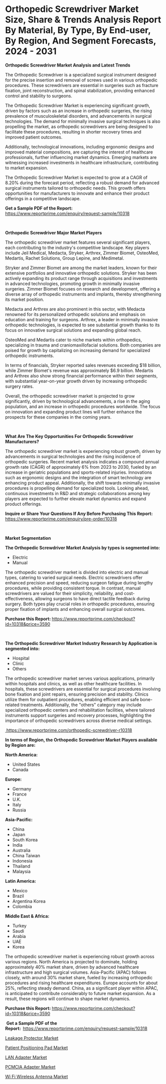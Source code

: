 <p><h1>Orthopedic Screwdriver Market Size, Share & Trends Analysis Report By Material, By Type, By End-user, By Region, And Segment Forecasts, 2024 - 2031</h1></p><p><strong>Orthopedic Screwdriver Market Analysis and Latest Trends</strong></p>
<p><p>The Orthopedic Screwdriver is a specialized surgical instrument designed for the precise insertion and removal of screws used in various orthopedic procedures. These screwdrivers are essential in surgeries such as fracture fixation, joint reconstruction, and spinal stabilization, providing enhanced control and stability to surgeons.</p><p>The Orthopedic Screwdriver Market is experiencing significant growth, driven by factors such as an increase in orthopedic surgeries, the rising prevalence of musculoskeletal disorders, and advancements in surgical technologies. The demand for minimally invasive surgical techniques is also propelling the market, as orthopedic screwdrivers are being designed to facilitate these procedures, resulting in shorter recovery times and improved patient outcomes. </p><p>Additionally, technological innovations, including ergonomic designs and improved material compositions, are capturing the interest of healthcare professionals, further influencing market dynamics. Emerging markets are witnessing increased investments in healthcare infrastructure, contributing to market expansion. </p><p>The Orthopedic Screwdriver Market is expected to grow at a CAGR of 8.20% during the forecast period, reflecting a robust demand for advanced surgical instruments tailored to orthopedic needs. This growth offers opportunities for manufacturers to innovate and enhance their product offerings in a competitive landscape.</p></p>
<p><strong>Get a Sample PDF of the Report:&nbsp;</strong> <a href="https://www.reportprime.com/enquiry/request-sample/10318?utm_campaign=2015&utm_medium=2&utm_source=Github&utm_content=ia&utm_term=25122024&utm_id=orthopedic-screwdriver">https://www.reportprime.com/enquiry/request-sample/10318</a></p>
<p>&nbsp;</p>
<p><strong>Orthopedic Screwdriver Major Market Players</strong></p>
<p><p>The orthopedic screwdriver market features several significant players, each contributing to the industry's competitive landscape. Key players include Jeil Medical, Medacta, Stryker, Arthrex, Zimmer Biomet, OsteoMed, Medartis, Rachet Solutions, Group Lepine, and Medimetal. </p><p>Stryker and Zimmer Biomet are among the market leaders, known for their extensive portfolios and innovative orthopedic solutions. Stryker has been actively expanding its product range through acquisitions and investments in advanced technologies, promoting growth in minimally invasive surgeries. Zimmer Biomet focuses on research and development, offering a diverse array of orthopedic instruments and implants, thereby strengthening its market position.</p><p>Medacta and Arthrex are also prominent in this sector, with Medacta renowned for its personalized orthopedic solutions and emphasis on education and training for surgeons. Arthrex, a leader in minimally invasive orthopedic technologies, is expected to see substantial growth thanks to its focus on innovative surgical solutions and expanding global reach.</p><p>OsteoMed and Medartis cater to niche markets within orthopedics, specializing in trauma and craniomaxillofacial solutions. Both companies are poised for growth by capitalizing on increasing demand for specialized orthopedic instruments.</p><p>In terms of financials, Stryker reported sales revenues exceeding $18 billion, while Zimmer Biomet's revenue was approximately $6.9 billion. Medartis and Arthrex also show strong financial performance within their segments, with substantial year-on-year growth driven by increasing orthopedic surgery rates.</p><p>Overall, the orthopedic screwdriver market is projected to grow significantly, driven by technological advancements, a rise in the aging population, and an increase in orthopedic procedures worldwide. The focus on innovation and expanding product lines will further enhance the prospects for these companies in the coming years.</p></p>
<p>&nbsp;</p>
<p><strong>What Are The Key Opportunities For Orthopedic Screwdriver Manufacturers?</strong></p>
<p><p>The orthopedic screwdriver market is experiencing robust growth, driven by advancements in surgical technologies and the rising incidence of orthopedic surgeries. Recent market analysis indicates a compound annual growth rate (CAGR) of approximately 6% from 2023 to 2030, fueled by an increase in geriatric populations and sports-related injuries. Innovations such as ergonomic designs and the integration of smart technology are enhancing product appeal. Additionally, the shift towards minimally invasive procedures is propelling demand for specialized tools. Looking ahead, continuous investments in R&D and strategic collaborations among key players are expected to further elevate market dynamics and expand product offerings.</p></p>
<p><strong>Inquire or Share Your Questions If Any Before Purchasing This Report:</strong> <a href="https://www.reportprime.com/enquiry/pre-order/10318?utm_campaign=2015&utm_medium=2&utm_source=Github&utm_content=ia&utm_term=25122024&utm_id=orthopedic-screwdriver">https://www.reportprime.com/enquiry/pre-order/10318</a></p>
<p>&nbsp;</p>
<p><strong>Market Segmentation</strong></p>
<p><strong>The Orthopedic Screwdriver Market Analysis by types is segmented into:</strong></p>
<p><ul><li>Electric</li><li>Manual</li></ul></p>
<p><p>The orthopedic screwdriver market is divided into electric and manual types, catering to varied surgical needs. Electric screwdrivers offer enhanced precision and speed, reducing surgeon fatigue during lengthy procedures, while providing consistent torque. In contrast, manual screwdrivers are valued for their simplicity, reliability, and cost-effectiveness, allowing surgeons to have direct tactile feedback during surgery. Both types play crucial roles in orthopedic procedures, ensuring proper fixation of implants and enhancing overall surgical outcomes.</p></p>
<p><strong>Purchase this Report:&nbsp;</strong><a href="https://www.reportprime.com/checkout?id=10318&price=3590&utm_campaign=2015&utm_medium=2&utm_source=Github&utm_content=ia&utm_term=25122024&utm_id=orthopedic-screwdriver">https://www.reportprime.com/checkout?id=10318&price=3590</a></p>
<p>&nbsp;</p>
<p><strong>The Orthopedic Screwdriver Market Industry Research by Application is segmented into:</strong></p>
<p><ul><li>Hospital</li><li>Clinic</li><li>Others</li></ul></p>
<p><p>The orthopedic screwdriver market serves various applications, primarily within hospitals and clinics, as well as other healthcare facilities. In hospitals, these screwdrivers are essential for surgical procedures involving bone fixation and joint repairs, ensuring precision and stability. Clinics utilize them for outpatient procedures, enabling efficient and safe bone-related treatments. Additionally, the "others" category may include specialized orthopedic centers and rehabilitation facilities, where tailored instruments support surgeries and recovery processes, highlighting the importance of orthopedic screwdrivers across diverse medical settings.</p></p>
<p><a href="https://www.reportprime.com/orthopedic-screwdriver-r10318?utm_campaign=2015&utm_medium=2&utm_source=Github&utm_content=ia&utm_term=25122024&utm_id=orthopedic-screwdriver">&nbsp;https://www.reportprime.com/orthopedic-screwdriver-r10318</a></p>
<p><strong>In terms of Region, the Orthopedic Screwdriver Market Players available by Region are:</strong></p>
<p>
    <p> <strong> North America: </strong>
        <ul>
            <li>United States</li>
            <li>Canada</li>
        </ul>
        </p> 
    <p> <strong> Europe: </strong>
        <ul>
            <li>Germany</li>
            <li>France</li>
            <li>U.K.</li>
            <li>Italy</li>
            <li>Russia</li>
        </ul>
        </p> 
    <p> <strong> Asia-Pacific: </strong>
        <ul>
            <li>China</li>
            <li>Japan</li>
            <li>South Korea</li>
            <li>India</li>
            <li>Australia</li>
            <li>China Taiwan</li>
            <li>Indonesia</li>
            <li>Thailand</li>
            <li>Malaysia</li>
        </ul>
        </p> 
    <p> <strong> Latin America: </strong>
        <ul>
            <li>Mexico</li>
            <li>Brazil</li>
            <li>Argentina Korea</li>
            <li>Colombia</li>
        </ul>
        </p> 
    <p> <strong> Middle East & Africa: </strong>
        <ul>
            <li>Turkey</li>
            <li>Saudi</li>
            <li>Arabia</li>
            <li>UAE</li>
            <li>Korea</li>
        </ul>
    </p>
    </p>
<p><p>The orthopedic screwdriver market is experiencing robust growth across various regions. North America is projected to dominate, holding approximately 40% market share, driven by advanced healthcare infrastructure and high surgical volumes. Asia-Pacific (APAC) follows closely, with around 30% market share, fueled by increasing orthopedic procedures and rising healthcare expenditures. Europe accounts for about 25%, reflecting steady demand. China, as a significant player within APAC, is anticipated to contribute considerably to future market expansion. As a result, these regions will continue to shape market dynamics.</p></p>
<p><strong>Purchase this Report: </strong><a href="https://www.reportprime.com/checkout?id=10318&price=3590&utm_campaign=2015&utm_medium=2&utm_source=Github&utm_content=ia&utm_term=25122024&utm_id=orthopedic-screwdriver">https://www.reportprime.com/checkout?id=10318&price=3590</a></p>
<p>&nbsp;<strong>Get a Sample PDF of the Report:&nbsp;&nbsp;</strong><a href="https://www.reportprime.com/enquiry/request-sample/10318?utm_campaign=2015&utm_medium=2&utm_source=Github&utm_content=ia&utm_term=25122024&utm_id=orthopedic-screwdriver">https://www.reportprime.com/enquiry/request-sample/10318</a></p>
<p><strong></strong></p>
<p><p><a href="https://www.linkedin.com/pulse/trend-analysis-leakage-protector-market-expected-growth-s55ff?utm_campaign=2015&utm_medium=2&utm_source=Github&utm_content=ia&utm_term=25122024&utm_id=orthopedic-screwdriver">Leakage Protector Market</a></p><p><a href="https://github.com/santosh758595/Market-Research-Report-List-6/blob/main/patient-positioning-pad-market.md?utm_campaign=2015&utm_medium=2&utm_source=Github&utm_content=ia&utm_term=25122024&utm_id=orthopedic-screwdriver">Patient Positioning Pad Market</a></p><p><a href="https://www.linkedin.com/pulse/evaluating-lan-adapter-market-2024-2031-trends-growth-y6qne?utm_campaign=2015&utm_medium=2&utm_source=Github&utm_content=ia&utm_term=25122024&utm_id=orthopedic-screwdriver">LAN Adapter Market</a></p><p><a href="https://www.linkedin.com/pulse/pcmcia-adapter-market-challenges-forecasts-development-jymee?utm_campaign=2015&utm_medium=2&utm_source=Github&utm_content=ia&utm_term=25122024&utm_id=orthopedic-screwdriver">PCMCIA Adapter Market</a></p><p><a href="https://www.linkedin.com/pulse/a-mkt-nova-vc8zf?utm_campaign=2015&utm_medium=2&utm_source=Github&utm_content=ia&utm_term=25122024&utm_id=orthopedic-screwdriver">Wi Fi Wireless Antenna Market</a></p></p>